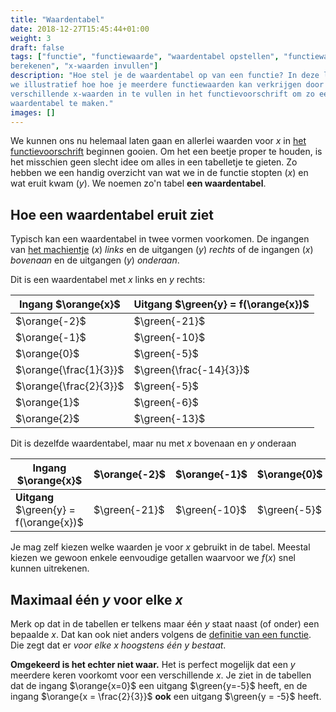 ```yaml
---
title: "Waardentabel"
date: 2018-12-27T15:45:44+01:00
weight: 3
draft: false
tags: ["functie", "functiewaarde", "waardentabel opstellen", "functiewaarden
berekenen", "x-waarden invullen"]
description: "Hoe stel je de waardentabel op van een functie? In deze les tonen
we illustratief hoe hoe je meerdere functiewaarden kan verkrijgen door
verschillende x-waarden in te vullen in het functievoorschrift om zo een
waardentabel te maken."
images: []
---
```

We kunnen ons nu helemaal laten gaan en allerlei waarden voor $x$ in
[het functievoorschrift](../voorschrift) beginnen gooien. Om het een beetje proper te
houden, is het misschien geen slecht idee om alles in een tabelletje te gieten.
Zo hebben we een handig overzicht van wat we in de functie stopten ($x$) en wat
eruit kwam ($y$). We noemen zo'n tabel **een waardentabel**.

## Hoe een waardentabel eruit ziet
Typisch kan een waardentabel in twee vormen voorkomen. De ingangen van [het
machientje](../intro) ($x$)
*links* en de uitgangen ($y$) *rechts* of de ingangen ($x$) *bovenaan* en de
uitgangen ($y$) *onderaan*. 

Dit is een waardentabel met $x$ links en $y$ rechts:

Ingang $\orange{x}$    | Uitgang $\green{y} = f(\orange{x})$
-----------------------|------------
$\orange{-2}$          |    $\green{-21}$
$\orange{-1}$          |    $\green{-10}$
$\orange{0}$           |    $\green{-5}$
$\orange{\frac{1}{3}}$ |    $\green{\frac{-14}{3}}$
$\orange{\frac{2}{3}}$ |    $\green{-5}$
$\orange{1}$           |    $\green{-6}$
$\orange{2}$           |    $\green{-13}$

Dit is dezelfde waardentabel, maar nu met $x$ bovenaan en $y$ onderaan

Ingang $\orange{x}$                     | $\orange{-2}$     | $\orange{-1}$     | $\orange{0}$     | $\orange{\frac{1}{3}}$      | $\orange{\frac{2}{3}}$     | $\orange{1}$     | $\orange{2}$
----------------------------------------|-------------------|-------------------|------------------|-----------------------------|----------------------------|------------------|--------------
**Uitgang** $\green{y} = f(\orange{x})$ | $\green{-21}$     | $\green{-10}$     | $\green{-5}$     | $\green{\frac{-14}{3}}$     | $\green{-5}$               | $\green{-6}$     | $\green{-13}$

Je mag zelf kiezen welke waarden je voor $x$ gebruikt in de tabel. Meestal
kiezen we gewoon enkele eenvoudige getallen waarvoor we $f(x)$ snel kunnen
uitrekenen.

## Maximaal één $y$ voor elke $x$
Merk op dat in de tabellen er telkens maar één $y$ staat naast (of onder) een
bepaalde $x$. Dat kan ook niet anders volgens de [definitie van een
functie](../intro#samengevat).  Die zegt dat er *voor elke $x$ hoogstens één
$y$ bestaat*.

**Omgekeerd is het echter niet waar.** Het is perfect mogelijk dat een $y$
meerdere keren voorkomt voor een verschillende $x$. Je ziet in de tabellen dat
de ingang $\orange{x=0}$ een uitgang $\green{y=-5}$ heeft, en de ingang
$\orange{x = \frac{2}{3}}$ **ook** een uitgang $\green{y = -5}$ heeft.
